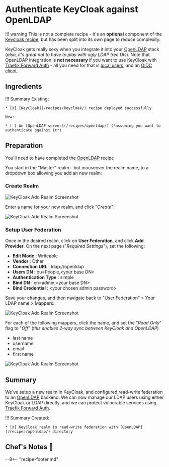 # Authenticate KeyCloak against OpenLDAP

!!! warning
    This is not a complete recipe - it's an **optional** component of the [Keycloak recipe](/recipes/keycloak/), but has been split into its own page to reduce complexity.

KeyCloak gets really sexy when you integrate it into your [OpenLDAP](/recipes/openldap/) stack (_also, it's great not to have to play with ugly LDAP tree UIs_). Note that OpenLDAP integration is **not necessary** if you want to use KeyCloak with [Traefik Forward Auth](/ha-docker-swarm/traefik-forward-auth/) - all you need for that is [local users](/recipes/keycloak/create-user/), and an [OIDC client](http://localhost:8000/recipes/keycloak/setup-oidc-provider/).

## Ingredients

!!! Summary
    Existing:

    * [X] [KeyCloak](/recipes/keycloak/) recipe deployed successfully
  
    New:
    
    * [ ] An [OpenLDAP server](/recipes/openldap/) (*assuming you want to authenticate against it*)

## Preparation

You'll need to have completed the [OpenLDAP](/recipes/openldap/) recipe

You start in the "Master" realm - but mouseover the realm name, to a dropdown box allowing you add an new realm:

### Create Realm

![KeyCloak Add Realm Screenshot](/images/sso-stack-keycloak-1.png)

Enter a name for your new realm, and click "_Create_":

![KeyCloak Add Realm Screenshot](/images/sso-stack-keycloak-2.png)

### Setup User Federation

Once in the desired realm, click on **User Federation**, and click **Add Provider**. On the next page ("_Required Settings_"), set the following:

* **Edit Mode** : Writeable
* **Vendor** : Other
* **Connection URL** : ldap://openldap
* **Users DN** : ou=People,<your base DN\>
* **Authentication Type** : simple
* **Bind DN** : cn=admin,<your base DN\>
* **Bind Credential** : <your chosen admin password\>

Save your changes, and then navigate back to "User Federation" > Your LDAP name > Mappers:

![KeyCloak Add Realm Screenshot](/images/sso-stack-keycloak-3.png)

For each of the following mappers, click the name, and set the "_Read Only_" flag to "_Off_" (_this enables 2-way sync between KeyCloak and OpenLDAP_)

* last name
* username
* email
* first name

![KeyCloak Add Realm Screenshot](/images/sso-stack-keycloak-4.png)


## Summary

We've setup a new realm in KeyCloak, and configured read-write federation to an [OpenLDAP](/recipes/openldap/) backend. We can now manage our LDAP users using either KeyCloak or LDAP directly, and we can protect vulnerable services using [Traefik Forward Auth](/ha-docker-swarm/traefik-forward-auth/).

!!! Summary
    Created:

    * [X] KeyCloak realm in read-write federation with [OpenLDAP](/recipes/openldap/) directory

## Chef's Notes 📓

--8<-- "recipe-footer.md"
